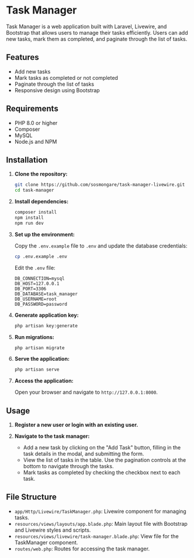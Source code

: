 # Task Manager

Task Manager is a web application built with Laravel, Livewire, and Bootstrap that allows users to manage their tasks efficiently. Users can add new tasks, mark them as completed, and paginate through the list of tasks.

## Features

- Add new tasks
- Mark tasks as completed or not completed
- Paginate through the list of tasks
- Responsive design using Bootstrap

## Requirements

- PHP 8.0 or higher
- Composer
- MySQL
- Node.js and NPM

## Installation

1. **Clone the repository:**

   ```bash
   git clone https://github.com/sosmongare/task-manager-livewire.git
   cd task-manager
   ```

2. **Install dependencies:**

   ```bash
   composer install
   npm install
   npm run dev
   ```

3. **Set up the environment:**

   Copy the `.env.example` file to `.env` and update the database credentials:

   ```bash
   cp .env.example .env
   ```

   Edit the `.env` file:

   ```env
   DB_CONNECTION=mysql
   DB_HOST=127.0.0.1
   DB_PORT=3306
   DB_DATABASE=task_manager
   DB_USERNAME=root
   DB_PASSWORD=password
   ```

4. **Generate application key:**

   ```bash
   php artisan key:generate
   ```

5. **Run migrations:**

   ```bash
   php artisan migrate
   ```

6. **Serve the application:**

   ```bash
   php artisan serve
   ```

7. **Access the application:**

   Open your browser and navigate to `http://127.0.0.1:8000`.

## Usage

1. **Register a new user or login with an existing user.**

2. **Navigate to the task manager:**

   - Add a new task by clicking on the "Add Task" button, filling in the task details in the modal, and submitting the form.
   - View the list of tasks in the table. Use the pagination controls at the bottom to navigate through the tasks.
   - Mark tasks as completed by checking the checkbox next to each task.

## File Structure

- `app/Http/Livewire/TaskManager.php`: Livewire component for managing tasks.
- `resources/views/layouts/app.blade.php`: Main layout file with Bootstrap and Livewire styles and scripts.
- `resources/views/livewire/task-manager.blade.php`: View file for the TaskManager component.
- `routes/web.php`: Routes for accessing the task manager.
